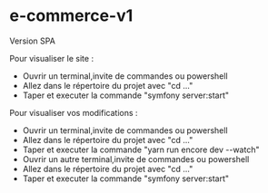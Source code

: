 # e-commerce-v1
Version SPA


Pour visualiser le site :
- Ouvrir un terminal,invite de commandes ou powershell
- Allez dans le répertoire du projet avec "cd ..."
- Taper et executer la commande "symfony server:start"

Pour visualiser vos modifications :
- Ouvrir un terminal,invite de commandes ou powershell
- Allez dans le répertoire du projet avec "cd ..."
- Taper et executer la commande "yarn run encore dev --watch"
- Ouvrir un autre terminal,invite de commandes ou powershell
- Allez dans le répertoire du projet avec "cd ..."
- Taper et executer la commande "symfony server:start"
